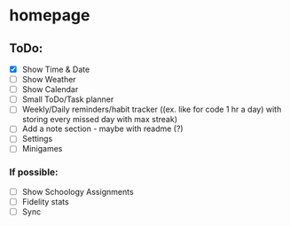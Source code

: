 # homepage

## ToDo:

- [x] Show Time & Date
- [ ] Show Weather
- [ ] Show Calendar
- [ ] Small ToDo/Task planner
- [ ] Weekly/Daily reminders/habit tracker ((ex. like for code 1 hr a day) with storing every missed day with max streak)
- [ ] Add a note section - maybe with readme (?)
- [ ] Settings
- [ ] Minigames

### If possible:

- [ ] Show Schoology Assignments
- [ ] Fidelity stats
- [ ] Sync
